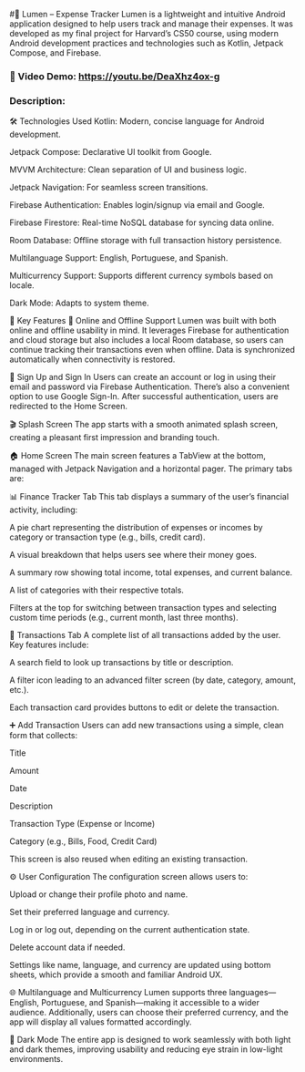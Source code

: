 #📱 Lumen – Expense Tracker
Lumen is a lightweight and intuitive Android application designed to help users track and manage their expenses. It was developed as my final project for Harvard’s CS50 course, using modern Android development practices and technologies such as Kotlin, Jetpack Compose, and Firebase.

### 🎥 Video Demo: https://youtu.be/DeaXhz4ox-g

### Description:
🛠️ Technologies Used
Kotlin: Modern, concise language for Android development.

Jetpack Compose: Declarative UI toolkit from Google.

MVVM Architecture: Clean separation of UI and business logic.

Jetpack Navigation: For seamless screen transitions.

Firebase Authentication: Enables login/signup via email and Google.

Firebase Firestore: Real-time NoSQL database for syncing data online.

Room Database: Offline storage with full transaction history persistence.

Multilanguage Support: English, Portuguese, and Spanish.

Multicurrency Support: Supports different currency symbols based on locale.

Dark Mode: Adapts to system theme.

🌟 Key Features
🔄 Online and Offline Support
Lumen was built with both online and offline usability in mind. It leverages Firebase for authentication and cloud storage but also includes a local Room database, so users can continue tracking their transactions even when offline. Data is synchronized automatically when connectivity is restored.

🔐 Sign Up and Sign In
Users can create an account or log in using their email and password via Firebase Authentication. There’s also a convenient option to use Google Sign-In. After successful authentication, users are redirected to the Home Screen.

🎬 Splash Screen
The app starts with a smooth animated splash screen, creating a pleasant first impression and branding touch.

🏠 Home Screen
The main screen features a TabView at the bottom, managed with Jetpack Navigation and a horizontal pager. The primary tabs are:

📊 Finance Tracker Tab
This tab displays a summary of the user’s financial activity, including:

A pie chart representing the distribution of expenses or incomes by category or transaction type (e.g., bills, credit card).

A visual breakdown that helps users see where their money goes.

A summary row showing total income, total expenses, and current balance.

A list of categories with their respective totals.

Filters at the top for switching between transaction types and selecting custom time periods (e.g., current month, last three months).

📁 Transactions Tab
A complete list of all transactions added by the user. Key features include:

A search field to look up transactions by title or description.

A filter icon leading to an advanced filter screen (by date, category, amount, etc.).

Each transaction card provides buttons to edit or delete the transaction.

➕ Add Transaction
Users can add new transactions using a simple, clean form that collects:

Title

Amount

Date

Description

Transaction Type (Expense or Income)

Category (e.g., Bills, Food, Credit Card)

This screen is also reused when editing an existing transaction.

⚙️ User Configuration
The configuration screen allows users to:

Upload or change their profile photo and name.

Set their preferred language and currency.

Log in or log out, depending on the current authentication state.

Delete account data if needed.

Settings like name, language, and currency are updated using bottom sheets, which provide a smooth and familiar Android UX.

🌐 Multilanguage and Multicurrency
Lumen supports three languages—English, Portuguese, and Spanish—making it accessible to a wider audience. Additionally, users can choose their preferred currency, and the app will display all values formatted accordingly.

🌙 Dark Mode
The entire app is designed to work seamlessly with both light and dark themes, improving usability and reducing eye strain in low-light environments.
